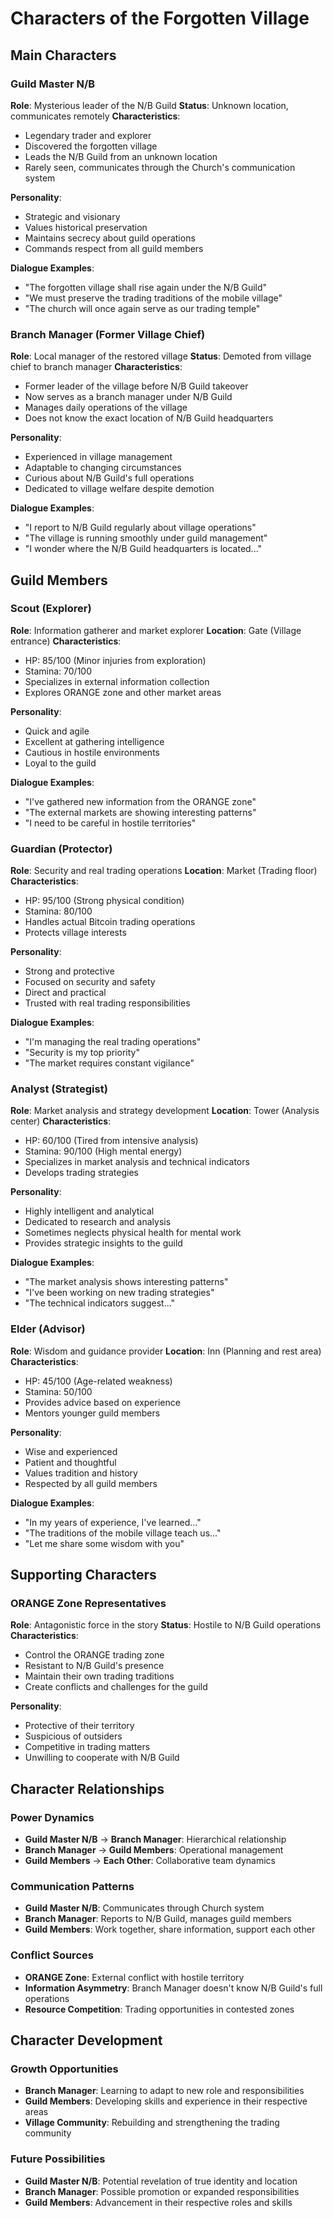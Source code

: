 # Characters of the Forgotten Village

## Main Characters

### Guild Master N/B

**Role**: Mysterious leader of the N/B Guild
**Status**: Unknown location, communicates remotely
**Characteristics**:
- Legendary trader and explorer
- Discovered the forgotten village
- Leads the N/B Guild from an unknown location
- Rarely seen, communicates through the Church's communication system

**Personality**:
- Strategic and visionary
- Values historical preservation
- Maintains secrecy about guild operations
- Commands respect from all guild members

**Dialogue Examples**:
- "The forgotten village shall rise again under the N/B Guild"
- "We must preserve the trading traditions of the mobile village"
- "The church will once again serve as our trading temple"

### Branch Manager (Former Village Chief)

**Role**: Local manager of the restored village
**Status**: Demoted from village chief to branch manager
**Characteristics**:
- Former leader of the village before N/B Guild takeover
- Now serves as a branch manager under N/B Guild
- Manages daily operations of the village
- Does not know the exact location of N/B Guild headquarters

**Personality**:
- Experienced in village management
- Adaptable to changing circumstances
- Curious about N/B Guild's full operations
- Dedicated to village welfare despite demotion

**Dialogue Examples**:
- "I report to N/B Guild regularly about village operations"
- "The village is running smoothly under guild management"
- "I wonder where the N/B Guild headquarters is located..."

## Guild Members

### Scout (Explorer)

**Role**: Information gatherer and market explorer
**Location**: Gate (Village entrance)
**Characteristics**:
- HP: 85/100 (Minor injuries from exploration)
- Stamina: 70/100
- Specializes in external information collection
- Explores ORANGE zone and other market areas

**Personality**:
- Quick and agile
- Excellent at gathering intelligence
- Cautious in hostile environments
- Loyal to the guild

**Dialogue Examples**:
- "I've gathered new information from the ORANGE zone"
- "The external markets are showing interesting patterns"
- "I need to be careful in hostile territories"

### Guardian (Protector)

**Role**: Security and real trading operations
**Location**: Market (Trading floor)
**Characteristics**:
- HP: 95/100 (Strong physical condition)
- Stamina: 80/100
- Handles actual Bitcoin trading operations
- Protects village interests

**Personality**:
- Strong and protective
- Focused on security and safety
- Direct and practical
- Trusted with real trading responsibilities

**Dialogue Examples**:
- "I'm managing the real trading operations"
- "Security is my top priority"
- "The market requires constant vigilance"

### Analyst (Strategist)

**Role**: Market analysis and strategy development
**Location**: Tower (Analysis center)
**Characteristics**:
- HP: 60/100 (Tired from intensive analysis)
- Stamina: 90/100 (High mental energy)
- Specializes in market analysis and technical indicators
- Develops trading strategies

**Personality**:
- Highly intelligent and analytical
- Dedicated to research and analysis
- Sometimes neglects physical health for mental work
- Provides strategic insights to the guild

**Dialogue Examples**:
- "The market analysis shows interesting patterns"
- "I've been working on new trading strategies"
- "The technical indicators suggest..."

### Elder (Advisor)

**Role**: Wisdom and guidance provider
**Location**: Inn (Planning and rest area)
**Characteristics**:
- HP: 45/100 (Age-related weakness)
- Stamina: 50/100
- Provides advice based on experience
- Mentors younger guild members

**Personality**:
- Wise and experienced
- Patient and thoughtful
- Values tradition and history
- Respected by all guild members

**Dialogue Examples**:
- "In my years of experience, I've learned..."
- "The traditions of the mobile village teach us..."
- "Let me share some wisdom with you"

## Supporting Characters

### ORANGE Zone Representatives

**Role**: Antagonistic force in the story
**Status**: Hostile to N/B Guild operations
**Characteristics**:
- Control the ORANGE trading zone
- Resistant to N/B Guild's presence
- Maintain their own trading traditions
- Create conflicts and challenges for the guild

**Personality**:
- Protective of their territory
- Suspicious of outsiders
- Competitive in trading matters
- Unwilling to cooperate with N/B Guild

## Character Relationships

### Power Dynamics
- **Guild Master N/B** → **Branch Manager**: Hierarchical relationship
- **Branch Manager** → **Guild Members**: Operational management
- **Guild Members** → **Each Other**: Collaborative team dynamics

### Communication Patterns
- **Guild Master N/B**: Communicates through Church system
- **Branch Manager**: Reports to N/B Guild, manages guild members
- **Guild Members**: Work together, share information, support each other

### Conflict Sources
- **ORANGE Zone**: External conflict with hostile territory
- **Information Asymmetry**: Branch Manager doesn't know N/B Guild's full operations
- **Resource Competition**: Trading opportunities in contested zones

## Character Development

### Growth Opportunities
- **Branch Manager**: Learning to adapt to new role and responsibilities
- **Guild Members**: Developing skills and experience in their respective areas
- **Village Community**: Rebuilding and strengthening the trading community

### Future Possibilities
- **Guild Master N/B**: Potential revelation of true identity and location
- **Branch Manager**: Possible promotion or expanded responsibilities
- **Guild Members**: Advancement in their respective roles and skills
